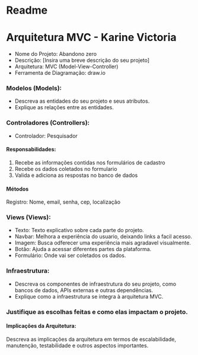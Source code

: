 # Readme

# Arquitetura MVC - Karine Victoria
- Nome do Projeto: Abandono zero
- Descrição: [Insira uma breve descrição do seu projeto]
- Arquitetura: MVC (Model-View-Controller)
- Ferramenta de Diagramação: draw.io

### Modelos (Models):
- Descreva as entidades do seu projeto e seus atributos.
- Explique as relações entre as entidades.

### Controladores (Controllers):
- Controlador: Pesquisador

 #### __Responsabilidades:__
1. Recebe as informações contidas nos formulários de cadastro
2. Recebe os dados coletados no formulario
3. Valida e adiciona as respostas no banco de dados

#### __Métodos__

Registro: Nome, email, senha, cep, localização


### Views (Views):
- Texto: Texto explicativo sobre cada parte do projeto.
- Navbar: Melhora a experiência do usuario, deixando links a facil acesso.
- Imagem: Busca odferecer uma experiência mais agradavel visualmente.
- Botão: Ajuda a acessar diferentes partes da plataforma.
- Formulário: Onde vai ser coletados os dados.

### Infraestrutura:

- Descreva os componentes de infraestrutura do seu projeto, como bancos de dados, APIs externas e outras dependências.
- Explique como a infraestrutura se integra à arquitetura MVC.


### Justifique as escolhas feitas e como elas impactam o projeto.
#### Implicações da Arquitetura:
Descreva as implicações da arquitetura em termos de escalabilidade, manutenção, testabilidade e outros aspectos importantes.



